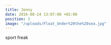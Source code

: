 ```yaml
---
title: Jenny
date: 2016-08-24 13:07:00 +02:00
position: 1
image: "/uploads/Float_Under%20the%20sea.jpg"
---
```


sport freak